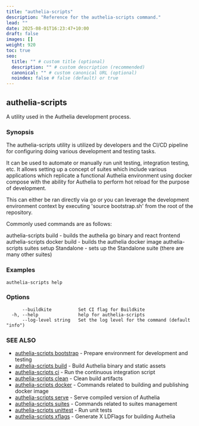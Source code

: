 ```yaml
---
title: "authelia-scripts"
description: "Reference for the authelia-scripts command."
lead: ""
date: 2025-08-01T16:23:47+10:00
draft: false
images: []
weight: 920
toc: true
seo:
  title: "" # custom title (optional)
  description: "" # custom description (recommended)
  canonical: "" # custom canonical URL (optional)
  noindex: false # false (default) or true
---
```


## authelia-scripts

A utility used in the Authelia development process.

### Synopsis

The authelia-scripts utility is utilized by developers and the CI/CD pipeline for configuring
doing various development and testing tasks.

It can be used to automate or manually run unit testing, integration testing, etc. It allows setting up a concept of
suites which include various applications which replicate a functional Authelia environment using docker compose with
the ability for Authelia to perform hot reload for the purpose of development.

This can either be ran directly via go or you can leverage the development environment context by executing
'source bootstrap.sh' from the root of the repository.

Commonly used commands are as follows:

authelia-scripts build - builds the authelia go binary and react frontend
authelia-scripts docker build - builds the authelia docker image
authelia-scripts suites setup Standalone - sets up the Standalone suite (there are many other suites)


### Examples

```
authelia-scripts help
```

### Options

```
      --buildkite          Set CI flag for Buildkite
  -h, --help               help for authelia-scripts
      --log-level string   Set the log level for the command (default "info")
```

### SEE ALSO

* [authelia-scripts bootstrap](authelia-scripts_bootstrap.md)	 - Prepare environment for development and testing
* [authelia-scripts build](authelia-scripts_build.md)	 - Build Authelia binary and static assets
* [authelia-scripts ci](authelia-scripts_ci.md)	 - Run the continuous integration script
* [authelia-scripts clean](authelia-scripts_clean.md)	 - Clean build artifacts
* [authelia-scripts docker](authelia-scripts_docker.md)	 - Commands related to building and publishing docker image
* [authelia-scripts serve](authelia-scripts_serve.md)	 - Serve compiled version of Authelia
* [authelia-scripts suites](authelia-scripts_suites.md)	 - Commands related to suites management
* [authelia-scripts unittest](authelia-scripts_unittest.md)	 - Run unit tests
* [authelia-scripts xflags](authelia-scripts_xflags.md)	 - Generate X LDFlags for building Authelia

